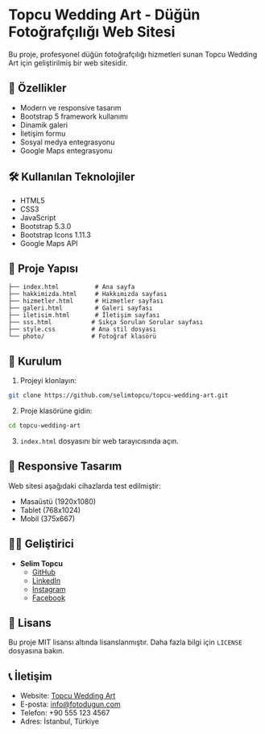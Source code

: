 # Topcu Wedding Art - Düğün Fotoğrafçılığı Web Sitesi

Bu proje, profesyonel düğün fotoğrafçılığı hizmetleri sunan Topcu Wedding Art için geliştirilmiş bir web sitesidir.

## 🚀 Özellikler

- Modern ve responsive tasarım
- Bootstrap 5 framework kullanımı
- Dinamik galeri
- İletişim formu
- Sosyal medya entegrasyonu
- Google Maps entegrasyonu

## 🛠️ Kullanılan Teknolojiler

- HTML5
- CSS3
- JavaScript
- Bootstrap 5.3.0
- Bootstrap Icons 1.11.3
- Google Maps API

## 📁 Proje Yapısı

```
├── index.html          # Ana sayfa
├── hakkimizda.html     # Hakkımızda sayfası
├── hizmetler.html      # Hizmetler sayfası
├── galeri.html         # Galeri sayfası
├── iletisim.html       # İletişim sayfası
├── sss.html           # Sıkça Sorulan Sorular sayfası
├── style.css          # Ana stil dosyası
└── photo/             # Fotoğraf klasörü
```

## 🚀 Kurulum

1. Projeyi klonlayın:
```bash
git clone https://github.com/selimtopcu/topcu-wedding-art.git
```

2. Proje klasörüne gidin:
```bash
cd topcu-wedding-art
```

3. `index.html` dosyasını bir web tarayıcısında açın.

## 📱 Responsive Tasarım

Web sitesi aşağıdaki cihazlarda test edilmiştir:
- Masaüstü (1920x1080)
- Tablet (768x1024)
- Mobil (375x667)

## 👨‍💻 Geliştirici

- **Selim Topcu**
  - [GitHub](https://github.com/selimtopcu)
  - [LinkedIn](https://www.linkedin.com/in/topcu-selim/)
  - [Instagram](https://www.instagram.com/selim.tpc/)
  - [Facebook](https://www.facebook.com/jeffkoliq.selim)

## 📄 Lisans

Bu proje MIT lisansı altında lisanslanmıştır. Daha fazla bilgi için `LICENSE` dosyasına bakın.

## 📞 İletişim

- Website: [Topcu Wedding Art](https://topcuweddingart.com)
- E-posta: info@fotodugun.com
- Telefon: +90 555 123 4567
- Adres: İstanbul, Türkiye


